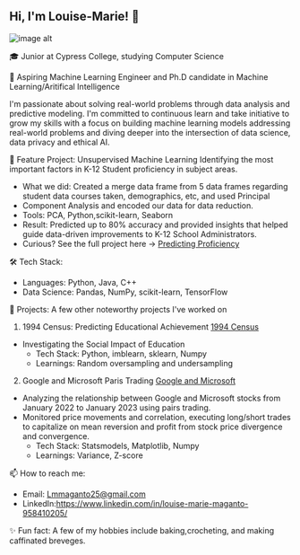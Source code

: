 ## Hi, I'm Louise-Marie! 👋
                                                                                                                                 
![image alt](https://media.licdn.com/dms/image/v2/D4D03AQEs85ldgneeKA/profile-displayphoto-shrink_200_200/profile-displayphoto-shrink_200_200/0/1701138250789?e=1740009600&v=beta&t=Jdg5yS1EUJCNthX2u8tGhfvWJ0_CzfTeHZaIb1NrUL8) 




🎓 Junior at Cypress College, studying Computer Science	
     
🔭 Aspiring Machine Learning Engineer and Ph.D candidate in Machine Learning/Aritifical Intelligence

  I'm passionate about solving real-world problems through data analysis and predictive modeling. I'm committed to continuous 
  learn and take initiative to grow my skills with a focus on building machine learning models addressing real-world problems 
  and diving deeper into the intersection of data science, data privacy and ethical AI.
	
🎯 Feature Project: Unsupervised Machine Learning Identifying the most important factors in K-12 Student proficiency in subject areas.
- What we did: Created a merge data frame from 5 data frames regarding student data courses taken, demographics, etc, and used Principal
- Component Analysis and encoded our data for data reduction.
- Tools: PCA, Python,scikit-learn, Seaborn
- Result: Predicted up to 80% accuracy and provided insights that helped guide data-driven improvements to K-12 School Administrators.
- Curious? See the full project here ->    <a href="https://github.com/level-data-1a/predicting-proficiency">Predicting Proficiency</a>

🛠 Tech Stack:
- Languages: Python, Java, C++
- Data Science: Pandas, NumPy, scikit-learn, TensorFlow

🚀 Projects:
  A few other noteworthy projects I've worked on
1. 1994 Census: Predicting Educational Achievement
   <a href="https://github.com/lmmaganto/1994_Census/tree/main">1994 Census</a>
- Investigating the Social Impact of Education
    -  Tech Stack: Python, imblearn, sklearn, Numpy
    -  Learnings: Random oversampling and undersampling
2. Google and Microsoft Paris Trading
   <a href="https://github.com/lmmaganto/CSUF-Summer-Research-Project/tree/main">Google and Microsoft</a>
   
- Analyzing the relationship between Google and Microsoft stocks from January 2022 to January 2023 using pairs trading.
- Monitored price movements and correlation, executing long/short trades to capitalize on mean reversion and profit from stock price divergence and convergence.
  -   Tech Stack:  Statsmodels, Matplotlib, Numpy
  -   Learnings: Variance, Z-score
    
📫 How to reach me:
- Email: Lmmaganto25@gmail.com
- LinkedIn:https://www.linkedin.com/in/louise-marie-maganto-958410205/

 ✨ Fun fact: A few of my hobbies include baking,crocheting, and making caffinated breveges.

